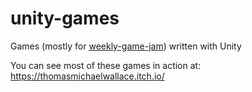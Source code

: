# unity-games


Games (mostly for [weekly-game-jam](http://www.weeklygamejam.com/)) written with Unity

You can see most of these games in action at:
  https://thomasmichaelwallace.itch.io/